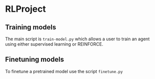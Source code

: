 # RLProject

## Training models
The main script is `train-model.py` which allows a user to train an agent using either supervised learning or REINFORCE.

## Finetuning models
To finetune a pretrained model use the script `finetune.py`
